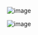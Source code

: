 ![image](https://github.com/user-attachments/assets/14f5998a-3b6a-4c60-be75-33e9f7ba36f0)


![image](https://github.com/user-attachments/assets/927dbbc3-f765-40c4-9e04-f89f966632df)
